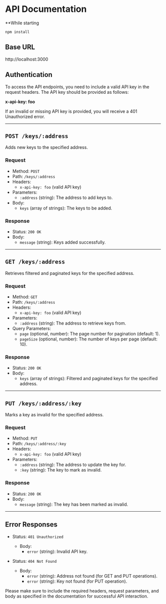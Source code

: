 
# API Documentation
**While starting

    npm install


## Base URL

 http://localhost:3000


## Authentication

To access the API endpoints, you need to include a valid API key in the request headers. The API key should be provided as follows:

**x-api-key: foo**


If an invalid or missing API key is provided, you will receive a 401 Unauthorized error.

---

## `POST /keys/:address`

Adds new keys to the specified address.

### Request

- Method: `POST`
- Path: `/keys/:address`
- Headers:
  - `x-api-key: foo` (valid API key)
- Parameters:
  - `:address` (string): The address to add keys to.
- Body:
  - `keys` (array of strings): The keys to be added.

### Response

- Status: `200 OK`
- Body:
  - `message` (string): Keys added successfully.

---

## `GET /keys/:address`

Retrieves filtered and paginated keys for the specified address.

### Request

- Method: `GET`
- Path: `/keys/:address`
- Headers:
  - `x-api-key: foo` (valid API key)
- Parameters:
  - `:address` (string): The address to retrieve keys from.
- Query Parameters:
  - `page` (optional, number): The page number for pagination (default: 1).
  - `pageSize` (optional, number): The number of keys per page (default: 10).

### Response

- Status: `200 OK`
- Body:
  - `keys` (array of strings): Filtered and paginated keys for the specified address.

---

## `PUT /keys/:address/:key`

Marks a key as invalid for the specified address.

### Request

- Method: `PUT`
- Path: `/keys/:address/:key`
- Headers:
  - `x-api-key: foo` (valid API key)
- Parameters:
  - `:address` (string): The address to update the key for.
  - `:key` (string): The key to mark as invalid.

### Response

- Status: `200 OK`
- Body:
  - `message` (string): The key has been marked as invalid.

---

## Error Responses

- Status: `401 Unauthorized`
  - Body:
    - `error` (string): Invalid API key.

- Status: `404 Not Found`
  - Body:
    - `error` (string): Address not found (for GET and PUT operations).
    - `error` (string): Key not found (for PUT operation).

Please make sure to include the required headers, request parameters, and body as specified in the documentation for successful API interaction.
